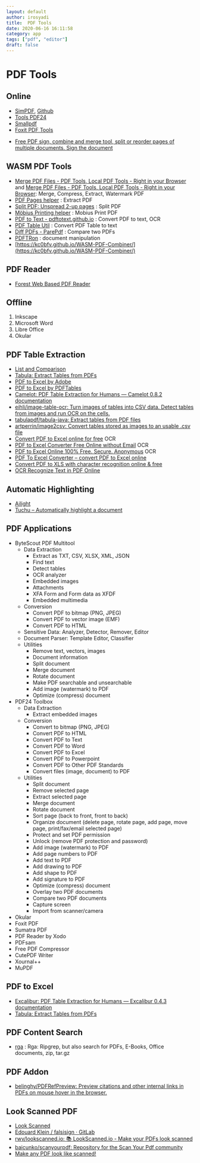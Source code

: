 ```yaml
---
layout: default
author: irosyadi
title:  PDF Tools
date: 2020-06-16 16:11:58
category: app
tags: ["pdf", "editor"]
draft: false
---
```


# PDF Tools

## Online
- [SimPDF](https://simpdf.com/), [Github](https://github.com/shashanoid/Simpdf)
- [Tools PDF24](https://tools.pdf24.org/en/)
- [Smallpdf](https://smallpdf.com/)
- [Foxit PDF Tools](https://www.foxitsoftware.com/pdf-converter/)
* [Free PDF sign, combine and merge tool, split or reorder pages of multiple documents. Sign the document](https://pdfwrench.com/)

## WASM PDF Tools
* [Merge PDF Files - PDF Tools, Local PDF Tools - Right in your Browser](https://localpdf.tech/) and [Merge PDF Files - PDF Tools, Local PDF Tools - Right in your Browser](https://localpdf.tech/): Merge, Compress, Extract, Watermark PDF
* [PDF Pages helper](https://shreevatsa.net/pdf-pages/) : Extract PDF
* [Split PDF: Unspread 2-up pages](https://shreevatsa.net/pdf-unspread/) : Split PDF
* [Möbius Printing helper](https://shreevatsa.net/mobius-print/) : Mobius Print PDF
* [PDF to Text - pdftotext.github.io](https://pdftotext.github.io/) : Convert PDF to text, OCR
* [PDF Table Util](https://pdftableutil.possiblenull.com/app/) : Convert PDF Table to text
* [Diff PDFs - ParePdf](https://parepdf.com/) : Compare two PDFs
* [PDFTRon](https://www.pdftron.com/webviewer/demo/) : document manipulation
* [https://kc0bfv.github.io/WASM-PDF-Combiner/](https://kc0bfv.github.io/WASM-PDF-Combiner/)

## PDF Reader
- [Forest Web Based PDF Reader](https://forestreader.com/#)

## Offline
1. Inkscape
2. Microsoft Word
3. Libre Office
4. Okular

## PDF Table Extraction
- [List and Comparison](https://github.com/camelot-dev/camelot/wiki/Comparison-with-other-PDF-Table-Extraction-libraries-and-tools#pdfplumber)
- [Tabula: Extract Tables from PDFs](https://tabula.technology/)
- [PDF to Excel by Adobe](https://www.adobe.com/sea/acrobat/online/pdf-to-excel.html)
- [PDF to Excel by PDFTables](https://pdftables.com/)
- [Camelot: PDF Table Extraction for Humans — Camelot 0.8.2 documentation](https://camelot-py.readthedocs.io/en/master/)
- [eihli/image-table-ocr: Turn images of tables into CSV data. Detect tables from images and run OCR on the cells.](https://github.com/eihli/image-table-ocr)
- [tabulapdf/tabula-java: Extract tables from PDF files](https://github.com/tabulapdf/tabula-java)
- [artperrin/image2csv: Convert tables stored as images to an usable .csv file](https://github.com/artperrin/image2csv)
- [Convert PDF to Excel online for free](https://www.onlineocr.net/pdftoexcel) OCR
- [PDF to Excel Converter Free Online without Email](https://www.pdftoexcelconverter.net/) OCR
- [PDF to Excel Online 100% Free. Secure. Anonymous](https://easypdf.com/pdf-to-excel) OCR
- [PDF To Excel Converter – convert PDF to Excel online](https://www.ocr2edit.com/convert-to-excel)
- [Convert PDF to XLS with character recognition online & free](https://online2pdf.com/convert-pdf-to-xls-with-ocr)
- [OCR Recognize Text in PDF Online](https://www.sejda.com/ocr-pdf)

## Automatic Highlighting
* [Ailight](https://anishthite.github.io/ailight/)
* [Tuchu – Automatically highlight a document](https://tuchu.app/)

## PDF Applications
- ByteScout PDF Multitool
    - Data Extraction
        - Extract as TXT, CSV, XLSX, XML, JSON
        - Find text
        - Detect tables
        - OCR analyzer
        - Embedded images
        - Attachments
        - XFA Form and Form data as XFDF
        - Embedded multimedia
    - Conversion
        - Convert PDF to bitmap (PNG, JPEG)
        - Convert PDF to vector image (EMF)
        - Convert PDF to HTML
    - Sensitive Data: Analyzer, Detector, Remover, Editor
    - Document Parser: Template Editor, Classifier
    - Utilities
        - Remove text, vectors, images
        - Document information
        - Split document
        - Merge document
        - Rotate document
        - Make PDF searchable and unsearchable
        - Add image (watermark) to PDF
        - Optimize (compress) document     
- PDF24 Toolbox
    - Data Extraction
        - Extract embedded images
    - Conversion
        - Convert to bitmap (PNG, JPEG)
        - Convert PDF to HTML
        - Convert PDF to Text
        - Convert PDF to Word
        - Convert PDF to Excel
        - Convert PDF to Powerpoint
        - Convert PDF to Other PDF Standards
        - Convert files (image, document) to PDF
    - Utilities
        - Split document
        - Remove selected page
        - Extract selected page
        - Merge document
        - Rotate document
        - Sort page (back to front, front to back)
        - Organize document (delete page, rotate page, add page, move page, print/fax/email selected page)
        - Protect and set PDF permission
        - Unlock (remove PDF protection and password)
        - Add image (watermark) to PDF
        - Add page numbers to PDF
        - Add text to PDF
        - Add drawing to PDF
        - Add shape to PDF
        - Add signature to PDF
        - Optimize (compress) document
        - Overlay two PDF documents
        - Compare two PDF documents
        - Capture screen
        - Import from scanner/camera
- Okular
- Foxit PDF
- Sumatra PDF
- PDF Reader by Xodo
- PDFsam
- Free PDF Compressor
- CutePDF Writer
- Xournal++
- MuPDF

## PDF to Excel
* [Excalibur: PDF Table Extraction for Humans — Excalibur 0.4.3 documentation](https://excalibur-py.readthedocs.io/en/master/)
* [Tabula: Extract Tables from PDFs](https://tabula.technology/)

## PDF Content Search
- [rga](https://phiresky.github.io/blog/2019/rga--ripgrep-for-zip-targz-docx-odt-epub-jpg/) : Rga: Ripgrep, but also search for PDFs, E-Books, Office documents, zip, tar.gz

## PDF Addon
- [belinghy/PDFRefPreview: Preview citations and other internal links in PDFs on mouse hover in the browser.](https://github.com/belinghy/PDFRefPreview)


## Look Scanned PDF
* [Look Scanned](https://lookscanned.io/scan)
* [Edouard Klein / falsisign · GitLab](https://gitlab.com/edouardklein/falsisign)
* [rwv/lookscanned.io: 📚 LookScanned.io - Make your PDFs look scanned](https://github.com/rwv/lookscanned.io)
* [baicunko/scanyourpdf: Repository for the Scan Your Pdf community](https://github.com/baicunko/scanyourpdf)
* [Make any PDF look like scanned!](https://www.scanyourpdf.com/)
